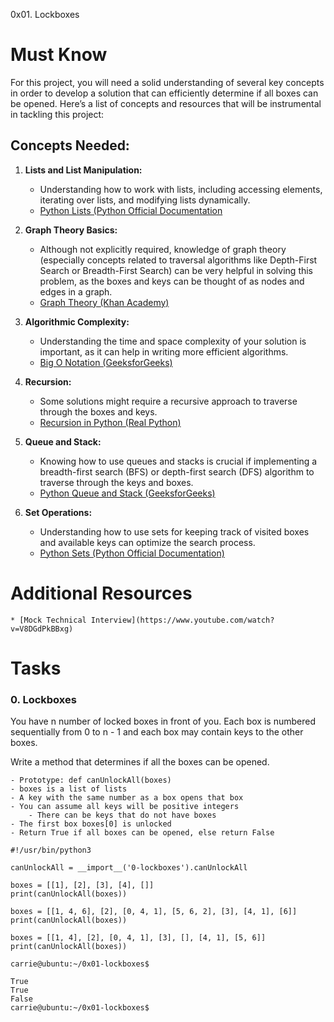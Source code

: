 0x01. Lockboxes

# Must Know

For this project, you will need a solid understanding of several key concepts in order to develop a solution that can efficiently determine if all boxes can be opened. Here’s a list of concepts and resources that will be instrumental in tackling this project:


## Concepts Needed:  

1. **Lists and List Manipulation:**  
	- Understanding how to work with lists, including accessing elements, iterating over lists, and modifying lists dynamically.  
	- [Python Lists (Python Official Documentation](https://docs.python.org/3/tutorial/datastructures.html)

2. **Graph Theory Basics:**  
	* Although not explicitly required, knowledge of graph theory (especially concepts related to traversal algorithms like Depth-First Search or Breadth-First Search) can be very helpful in solving this problem, as the boxes and keys can be thought of as nodes and edges in a graph.
	* [Graph Theory (Khan Academy)](https://www.khanacademy.org/computing/computer-science/algorithms/graph-representation/a/representing-graphs)
3. **Algorithmic Complexity:**  
	+ Understanding the time and space complexity of your solution is important, as it can help in writing more efficient algorithms.
	+ [Big O Notation (GeeksforGeeks)](https://www.geeksforgeeks.org/asymptotic-notation-and-analysis-based-on-input-size-of-algorithms/)
4. **Recursion:**  
	+ Some solutions might require a recursive approach to traverse through the boxes and keys.
	+ [Recursion in Python (Real Python)](https://realpython.com/python-recursion/)
5. **Queue and Stack:**

	- Knowing how to use queues and stacks is crucial if implementing a breadth-first search (BFS) or depth-first search (DFS) algorithm to traverse through the keys and boxes.
	- [Python Queue and Stack (GeeksforGeeks)](https://www.geeksforgeeks.org/queue-in-python/)
6. **Set Operations:**  
	* Understanding how to use sets for keeping track of visited boxes and available keys can optimize the search process.
	* [Python Sets (Python Official Documentation)](https://docs.python.org/3/tutorial/datastructures.html#sets)


# Additional Resources

	* [Mock Technical Interview](https://www.youtube.com/watch?v=V8DGdPkBBxg)


# Tasks

### 0. Lockboxes  

You have n number of locked boxes in front of you. Each box is numbered sequentially from 0 to n - 1 and each box may contain keys to the other boxes.

Write a method that determines if all the boxes can be opened.

	- Prototype: def canUnlockAll(boxes)
	- boxes is a list of lists
	- A key with the same number as a box opens that box
	- You can assume all keys will be positive integers  
		- There can be keys that do not have boxes
	- The first box boxes[0] is unlocked
	- Return True if all boxes can be opened, else return False

```carrie@ubuntu:~/0x01-lockboxes$ cat main_0.py
#!/usr/bin/python3

canUnlockAll = __import__('0-lockboxes').canUnlockAll

boxes = [[1], [2], [3], [4], []]
print(canUnlockAll(boxes))

boxes = [[1, 4, 6], [2], [0, 4, 1], [5, 6, 2], [3], [4, 1], [6]]
print(canUnlockAll(boxes))

boxes = [[1, 4], [2], [0, 4, 1], [3], [], [4, 1], [5, 6]]
print(canUnlockAll(boxes))

carrie@ubuntu:~/0x01-lockboxes$
```
```carrie@ubuntu:~/0x01-lockboxes$ ./main_0.py
True
True
False
carrie@ubuntu:~/0x01-lockboxes$
```

